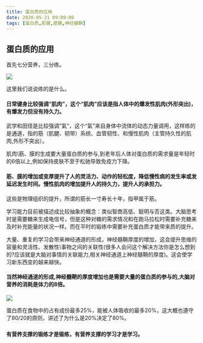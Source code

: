 ```yaml
---
title: 蛋白质的应用
date: 2020-05-21 09:09:09
tags: [蛋白质,肌键,筋膜,神经髓鞘]
---
```


## 蛋白质的应用



首先七分营养，三分练。

![](https://cdn.jsdelivr.net/gh/youmoula/time-story-media/neuro/001.jpg)

这里我们说说练的是什么。

#### 日常键身比较强调“肌肉”，这个“肌肉”应该是指人体中的爆发性肌肉(外形突出)，有爆发力但没有持久力。

武学和田径是比较强调”氣“，这个“氣”来自身体中流体的动态力量调用，这样练的是通道，指的筋（肌腱、韧带）系统、血管韧性、和慢性肌肉（主管持久性的肌肉,外形不突出）。

肌肉\筋、膜的生成要大量蛋白质的参与,到老年后人体对蛋白质的需求量是年轻时的6倍以上,例如保持皮肤不至于松驰导致免疫力下降。

#### 筋、膜的增加或变厚提升了人的灵活力、动作的轻松度，降低慢性病的发生率或发延迟发生时间。慢性肌肉的增加提升人的持久力，提升人的承担力。

这些是物理组织的提升，所谓的筋长一寸寿长十年，指甲属于筋。

学习能力目前被描述成比较抽象的概念：类似智商高低、聪明与否这类。大脑思考时是需要糖来生成电信号，但是这种对糖的需求情况和在跑马拉松时需要补充糖来及时补充能量的状况一样。而在平时的锻练中需要补充蛋白质才能带来质的提升。

大量、重复的学习会带来神经通道的形成，神经髓鞘厚度的增加，这会提升思维的容量和灵活性、发散性\事物之间的关联性(很多人会问这个解决方法你是怎么想到的?应该就是大脑对事情的关联能力,相关神经通道上神经髓鞘的厚度)。这会使学习新东西变的越来越快。

#### 当然神经通道的形成,神经髓鞘的厚度增加也是需要大量的蛋白质的参与的,大脑对营养的消耗是体力的8倍。

![](https://cdn.jsdelivr.net/gh/youmoula/time-story-media/neuro/002.jpg)

蛋白质在食物中的占有成份最多25%，能被人体吸收的最多20%，这大概也遵守了80/20的原则，讲述了为什么是20%决定了80%。

### `有营养支撑的锻练才是锻练，有营养支撑的学习才是学习。`